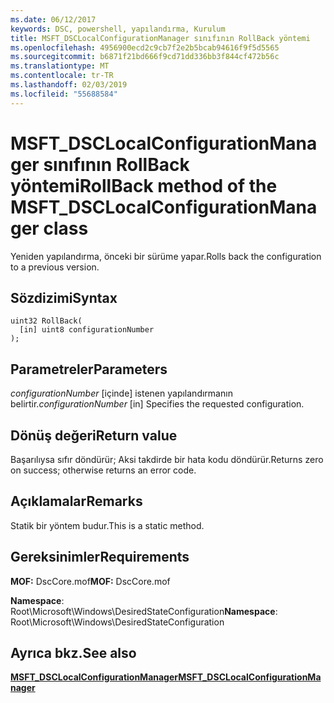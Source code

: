 ```yaml
---
ms.date: 06/12/2017
keywords: DSC, powershell, yapılandırma, Kurulum
title: MSFT_DSCLocalConfigurationManager sınıfının RollBack yöntemi
ms.openlocfilehash: 4956900ecd2c9cb7f2e2b5bcab94616f9f5d5565
ms.sourcegitcommit: b6871f21bd666f9cd71dd336bb3f844cf472b56c
ms.translationtype: MT
ms.contentlocale: tr-TR
ms.lasthandoff: 02/03/2019
ms.locfileid: "55688584"
---
```

# <a name="rollback-method-of-the-msftdsclocalconfigurationmanager-class"></a><span data-ttu-id="74575-103">MSFT_DSCLocalConfigurationManager sınıfının RollBack yöntemi</span><span class="sxs-lookup"><span data-stu-id="74575-103">RollBack method of the MSFT_DSCLocalConfigurationManager class</span></span>

<span data-ttu-id="74575-104">Yeniden yapılandırma, önceki bir sürüme yapar.</span><span class="sxs-lookup"><span data-stu-id="74575-104">Rolls back the configuration to a previous version.</span></span>

## <a name="syntax"></a><span data-ttu-id="74575-105">Sözdizimi</span><span class="sxs-lookup"><span data-stu-id="74575-105">Syntax</span></span>

```mof
uint32 RollBack(
  [in] uint8 configurationNumber
);
```

## <a name="parameters"></a><span data-ttu-id="74575-106">Parametreler</span><span class="sxs-lookup"><span data-stu-id="74575-106">Parameters</span></span>

<span data-ttu-id="74575-107">*configurationNumber* \[içinde\] istenen yapılandırmanın belirtir.</span><span class="sxs-lookup"><span data-stu-id="74575-107">*configurationNumber* \[in\] Specifies the requested configuration.</span></span>

## <a name="return-value"></a><span data-ttu-id="74575-108">Dönüş değeri</span><span class="sxs-lookup"><span data-stu-id="74575-108">Return value</span></span>

<span data-ttu-id="74575-109">Başarılıysa sıfır döndürür; Aksi takdirde bir hata kodu döndürür.</span><span class="sxs-lookup"><span data-stu-id="74575-109">Returns zero on success; otherwise returns an error code.</span></span>

## <a name="remarks"></a><span data-ttu-id="74575-110">Açıklamalar</span><span class="sxs-lookup"><span data-stu-id="74575-110">Remarks</span></span>

<span data-ttu-id="74575-111">Statik bir yöntem budur.</span><span class="sxs-lookup"><span data-stu-id="74575-111">This is a static method.</span></span>

## <a name="requirements"></a><span data-ttu-id="74575-112">Gereksinimler</span><span class="sxs-lookup"><span data-stu-id="74575-112">Requirements</span></span>

<span data-ttu-id="74575-113">**MOF:** DscCore.mof</span><span class="sxs-lookup"><span data-stu-id="74575-113">**MOF:** DscCore.mof</span></span>

<span data-ttu-id="74575-114">**Namespace**: Root\Microsoft\Windows\DesiredStateConfiguration</span><span class="sxs-lookup"><span data-stu-id="74575-114">**Namespace**: Root\Microsoft\Windows\DesiredStateConfiguration</span></span>

## <a name="see-also"></a><span data-ttu-id="74575-115">Ayrıca bkz.</span><span class="sxs-lookup"><span data-stu-id="74575-115">See also</span></span>

[<span data-ttu-id="74575-116">**MSFT_DSCLocalConfigurationManager**</span><span class="sxs-lookup"><span data-stu-id="74575-116">**MSFT_DSCLocalConfigurationManager**</span></span>](msft-dsclocalconfigurationmanager.md)
